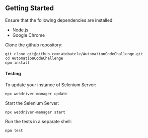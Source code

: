 Getting Started
---------------

Ensure that the following dependencies are installed:

 * Node.js
 * Google Chrome

Clone the github repository:

    git clone git@github.com:atobatele/AutomationCodeChallenge.git
    cd AutomationCodeChallenge
    npm install

#### Testing

To update your instance of Selenium Server:

    npx webdriver-manager update

Start the Selenium Server:

    npx webdriver-manager start

Run the tests in a separate shell:

    npm test

